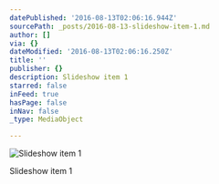 ```yaml
---
datePublished: '2016-08-13T02:06:16.944Z'
sourcePath: _posts/2016-08-13-slideshow-item-1.md
author: []
via: {}
dateModified: '2016-08-13T02:06:16.250Z'
title: ''
publisher: {}
description: Slideshow item 1
starred: false
inFeed: true
hasPage: false
inNav: false
_type: MediaObject

---
```

![Slideshow item 1](https://the-grid-user-content.s3-us-west-2.amazonaws.com/8f8c92f3-dd6b-45a6-8ae4-483596827164.jpg)

Slideshow item 1